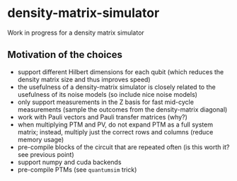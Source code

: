 # density-matrix-simulator

Work in progress for a density matrix simulator


## Motivation of the choices

- support different Hilbert dimensions for each qubit (which reduces the density matrix size and thus improves speed)
- the usefulness of a density-matrix simulator is closely related to the usefulness of its noise models (so include nice noise models)
- only support measurements in the Z basis for fast mid-cycle measurements (sample the outcomes from the density-matrix diagonal)
- work with Pauli vectors and Pauli transfer matrices (why?)
- when multiplying PTM and PV, do not expand PTM as a full system matrix; instead, multiply just the correct rows and columns (reduce memory usage)
- pre-compile blocks of the circuit that are repeated often (is this worth it? see previous point)
- support numpy and cuda backends
- pre-compile PTMs (see `quantumsim` trick)
